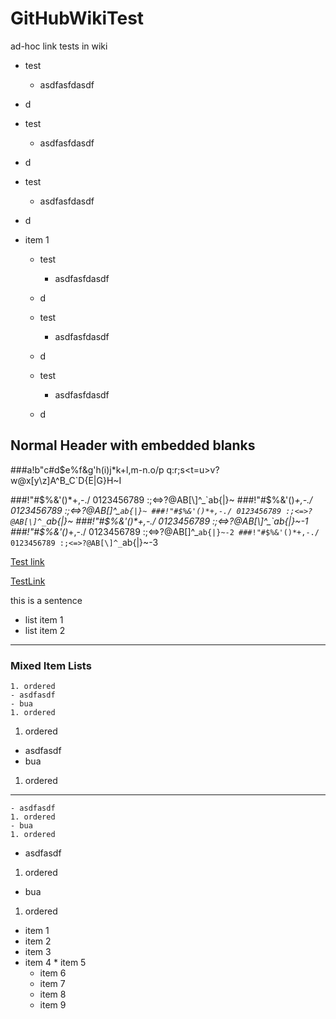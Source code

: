 # GitHubWikiTest
ad-hoc link tests in wiki 

- test
  - asdfasfdasdf
 - d

-  test
   - asdfasfdasdf
  - d

-   test
    - asdfasfdasdf
   - d

- item 1
  - test
    - asdfasfdasdf
   - d
  
  -  test
     - asdfasfdasdf
    - d
  
  -   test
      - asdfasfdasdf
     - d




## Normal Header   with embedded      blanks

###a!b"c#d$e%f&g'h(i)j*k+l,m-n.o/p q:r;s<t=u>v?w@x[y\z]A^B_C`D{E|G}H~I

###!"#$%&'()*+,-./ 0123456789 :;<=>?@AB[\]^_`ab{|}~
###!"#$%&'()*+,-./ 0123456789 :;<=>?@AB[\]^_`ab{|}~
###!"#$%&'()*+,-./ 0123456789 :;<=>?@AB[\]^_`ab{|}~
###!"#$%&'()*+,-./ 0123456789 :;<=>?@AB[\]^_`ab{|}~-1
###!"#$%&'()*+,-./ 0123456789 :;<=>?@AB[\]^_`ab{|}~-2
###!"#$%&'()*+,-./ 0123456789 :;<=>?@AB[\]^_`ab{|}~-3

[ Test link ]

[TestLink]

[ test link ]: Test.md

[testlink]: Test2.md

this is a sentence
- list item 1
- list item 2

---
### Mixed Item Lists

    1. ordered
    - asdfasdf
    - bua
    1. ordered


1. ordered
- asdfasdf
- bua
1. ordered

---
    - asdfasdf
    1. ordered
    - bua
    1. ordered


- asdfasdf
1. ordered
- bua
1. ordered


<!-- -->

* item 1
 * item 2
  * item 3
   * item 4
    * item 5
     * item 6
      * item 7
       * item 8
        * item 9

